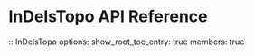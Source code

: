 # InDelsTopo API Reference

:: InDelsTopo
    options:
      show_root_toc_entry: true
      members: true
